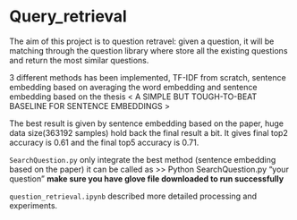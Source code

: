 # Query_retrieval

The aim of this project is to question retravel: given a question, it will be matching through the question library where store all the existing questions and return the most similar questions.

3 different methods has been implemented, TF-IDF from scratch, sentence embedding based on averaging the word embedding and sentence embedding based on the thesis < A SIMPLE BUT TOUGH-TO-BEAT BASELINE FOR SENTENCE EMBEDDINGS > 

The best result is given by sentence embedding based on the paper, huge data size(363192 samples) hold back the final result a bit.
It gives final top2 accuracy is 0.61 and the final top5 accuracy is 0.71.

 `SearchQuestion.py` only integrate the best method (sentence embedding based on the paper) 
 it can be called as >> Python SearchQuestion.py “your question”
 __make sure you have glove file downloaded to run successfully__

`question_retrieval.ipynb` described more detailed processing and experiments.
